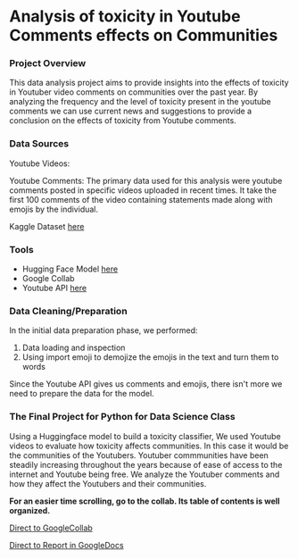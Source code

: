 # Analysis of toxicity in Youtube Comments effects on Communities

### Project Overview

This data analysis project aims to provide insights into the effects of toxicity in Youtuber video comments on communities over the past year. By analyzing the frequency and the level of toxicity present in the youtube comments we can use current news and suggestions to provide a conclusion on the effects of toxicity from Youtube comments.

### Data Sources
Youtube Videos:

Youtube Comments: The primary data used for this analysis were youtube comments posted in specific videos uploaded in recent times. It take the first 100 comments of the video containing statements made along with emojis by the individual.

Kaggle Dataset [here](https://www.kaggle.com/c/jigsaw-toxic-comment-classification-challenge)

### Tools
- Hugging Face Model [here](https://huggingface.co/s-nlp/roberta_toxicity_classifier)
- Google Collab
- Youtube API [here](https://developers.google.com/youtube/v3)

### Data Cleaning/Preparation
In the initial data preparation phase, we performed:
1. Data loading and inspection
2. Using import emoji to demojize the emojis in the text and turn them to words

Since the Youtube API gives us comments and emojis, there isn't more we need to prepare the data for the model.

### The Final Project for Python for Data Science Class
Using a Huggingface model to build a toxicity classifier, We used Youtube videos to evaluate how toxicity affects communities. In this case it would be the communities of the Youtubers. Youtuber commmunities have been steadily increasing throughout the years because of ease of access to the internet and Youtube being free. We analyze the Youtuber comments and how they affect the Youtubers and their communities.

**For an easier time scrolling, go to the collab. Its table of contents is well organized.**

[Direct to GoogleCollab](https://colab.research.google.com/drive/1i0VyNJ7W0KmU8PWuXhE238pYmQl4fh04?usp=sharing)

[Direct to Report in GoogleDocs](https://docs.google.com/document/d/1iYGwOhD8CpG5vGuvcD6cRaDzgDLypck5QD7j0Q8MOh0/edit?usp=sharing)
